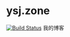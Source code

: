 # ysj.zone
[![Build Status](https://github.com/ToyYan/ysji.net/actions/workflows/publish.yml/badge.svg)](https://github.com/ToyYan/ysji.net/actions)
我的博客